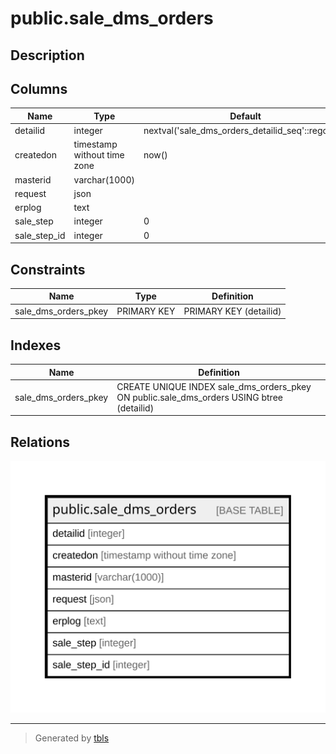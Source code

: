 # public.sale_dms_orders

## Description

## Columns

| Name | Type | Default | Nullable | Children | Parents | Comment |
| ---- | ---- | ------- | -------- | -------- | ------- | ------- |
| detailid | integer | nextval('sale_dms_orders_detailid_seq'::regclass) | false |  |  |  |
| createdon | timestamp without time zone | now() | true |  |  |  |
| masterid | varchar(1000) |  | true |  |  |  |
| request | json |  | true |  |  |  |
| erplog | text |  | true |  |  |  |
| sale_step | integer | 0 | true |  |  |  |
| sale_step_id | integer | 0 | true |  |  |  |

## Constraints

| Name | Type | Definition |
| ---- | ---- | ---------- |
| sale_dms_orders_pkey | PRIMARY KEY | PRIMARY KEY (detailid) |

## Indexes

| Name | Definition |
| ---- | ---------- |
| sale_dms_orders_pkey | CREATE UNIQUE INDEX sale_dms_orders_pkey ON public.sale_dms_orders USING btree (detailid) |

## Relations

![er](public.sale_dms_orders.svg)

---

> Generated by [tbls](https://github.com/k1LoW/tbls)
